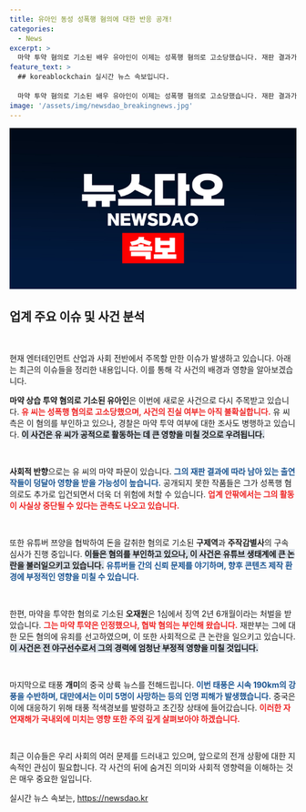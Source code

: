 ```yaml
---
title: 유아인 동성 성폭행 혐의에 대한 반응 공개!
categories:
  - News
excerpt: >
  마약 투약 혐의로 기소된 배우 유아인이 이제는 성폭행 혐의로 고소당했습니다. 재판 결과가 그의 경영에 큰 타격을 줄지 주목됩니다. 클릭해 궁금증을 풀어보세요!
feature_text: >
  ## koreablockchain 실시간 뉴스 속보입니다.

  마약 투약 혐의로 기소된 배우 유아인이 이제는 성폭행 혐의로 고소당했습니다. 재판 결과가 그의 경영에 큰 타격을 줄지 주목됩니다. 클릭해 궁금증을 풀어보세요!
image: '/assets/img/newsdao_breakingnews.jpg'
---
```


<p><img src="/assets/img/newsdao_breakingnews.jpg" alt="koreablockchain 속보" /></p>

<h2 data-ke-size="size26">업계 주요 이슈 및 사건 분석</h2>

<p data-ke-size="size16">&nbsp;</p>

<p>현재 엔터테인먼트 산업과 사회 전반에서 주목할 만한 이슈가 발생하고 있습니다. 아래는 최근의 이슈들을 정리한 내용입니다. 이를 통해 각 사건의 배경과 영향을 알아보겠습니다.</p>

<p><b>마약 상습 투약 혐의로 기소된 유아인</b>은 이번에 새로운 사건으로 다시 주목받고 있습니다. <b><span style="color: #ee2323;">유 씨는 성폭행 혐의로 고소당했으며, 사건의 진실 여부는 아직 불확실합니다.</span></b> 유 씨 측은 이 혐의를 부인하고 있으나, 경찰은 마약 투약 여부에 대한 조사도 병행하고 있습니다. <b><span style="background-color: #21538527;">이 사건은 유 씨가 공적으로 활동하는 데 큰 영향을 미칠 것으로 우려됩니다.</span></b></p>

<p data-ke-size="size16">&nbsp;</p>

<p><b>사회적 반향</b>으로는 유 씨의 마약 파문이 있습니다. <b><span style="color: #1a5490;">그의 재판 결과에 따라 남아 있는 출연작들이 덩달아 영향을 받을 가능성이 높습니다.</span></b> 공개되지 못한 작품들은 그가 성폭행 혐의로도 추가로 입건되면서 더욱 더 위험에 처할 수 있습니다. <b><span style="color: #ee2323;">업계 안팎에서는 그의 활동이 사실상 중단될 수 있다는 관측도 나오고 있습니다.</span></b></p>

<p data-ke-size="size16">&nbsp;</p>

<p>또한 유튜버 쯔양을 협박하여 돈을 갈취한 혐의로 기소된 <b>구제역</b>과 <b>주작감별사</b>의 구속 심사가 진행 중입니다. <b><span style="background-color: #21538527;">이들은 혐의를 부인하고 있으나, 이 사건은 유튜브 생태계에 큰 논란을 불러일으키고 있습니다.</span></b> <b><span style="color: #1a5490;">유튜버들 간의 신뢰 문제를 야기하며, 향후 콘텐츠 제작 환경에 부정적인 영향을 미칠 수 있습니다.</span></b></p>

<p data-ke-size="size16">&nbsp;</p>

<p>한편, 마약을 투약한 혐의로 기소된 <b>오재원</b>은 1심에서 징역 2년 6개월이라는 처벌을 받았습니다. <b><span style="color: #ee2323;">그는 마약 투약은 인정했으나, 협박 혐의는 부인해 왔습니다.</span></b> 재판부는 그에 대한 모든 혐의에 유죄를 선고하였으며, 이 또한 사회적으로 큰 논란을 일으키고 있습니다. <b><span style="background-color: #21538527;">이 사건은 전 야구선수로서 그의 경력에 엄청난 부정적 영향을 미칠 것입니다.</span></b></p>

<p data-ke-size="size16">&nbsp;</p>

<p>마지막으로 태풍 <b>개미</b>의 중국 상륙 뉴스를 전해드립니다. <b><span style="color: #1a5490;">이번 태풍은 시속 190km의 강풍을 수반하며, 대만에서는 이미 5명이 사망하는 등의 인명 피해가 발생했습니다.</span></b> 중국은 이에 대응하기 위해 태풍 적색경보를 발령하고 초긴장 상태에 들어갔습니다. <b><span style="color: #ee2323;">이러한 자연재해가 국내외에 미치는 영향 또한 주의 깊게 살펴보아야 하겠습니다.</span></b></p>

<p data-ke-size="size16">&nbsp;</p>

<p>최근 이슈들은 우리 사회의 여러 문제를 드러내고 있으며, 앞으로의 전개 상황에 대한 지속적인 관심이 필요합니다. 각 사건의 뒤에 숨겨진 의미와 사회적 영향력을 이해하는 것은 매우 중요한 일입니다.</p>
실시간 뉴스 속보는, <a href="https://newsdao.kr" rel="dofollow">https://newsdao.kr</a>


